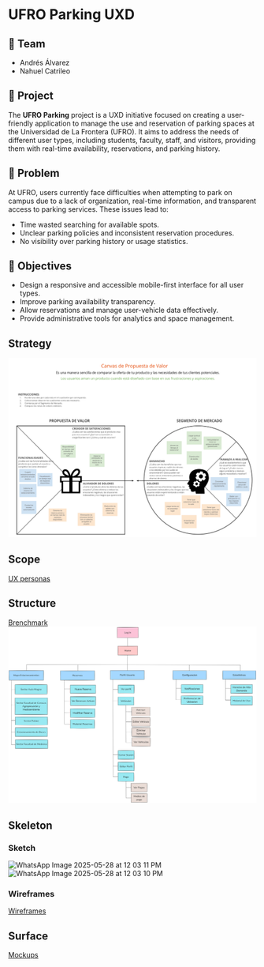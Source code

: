 # UFRO Parking UXD

## 👥 Team

- Andrés Álvarez
- Nahuel Catrileo

## 📱 Project

The **UFRO Parking** project is a UXD initiative focused on creating a user-friendly application to manage the use and reservation of parking spaces at the Universidad de La Frontera (UFRO). It aims to address the needs of different user types, including students, faculty, staff, and visitors, providing them with real-time availability, reservations, and parking history.

## 📌 Problem

At UFRO, users currently face difficulties when attempting to park on campus due to a lack of organization, real-time information, and transparent access to parking services. These issues lead to:

- Time wasted searching for available spots.
- Unclear parking policies and inconsistent reservation procedures.
- No visibility over parking history or usage statistics.

## 🎯 Objectives

- Design a responsive and accessible mobile-first interface for all user types.
- Improve parking availability transparency.
- Allow reservations and manage user-vehicle data effectively.
- Provide administrative tools for analytics and space management.

## Strategy
![Value Canvas](https://github.com/andres-alvarez19/estacionamiento-ufro/blob/main/deliverables/Value%20Proposition%20Canvas.png)

## Scope
[UX personas](https://github.com/andres-alvarez19/estacionamiento-ufro/blob/main/UX%20personas/Ux%20personas.md)

## Structure
[Brenchmark](https://github.com/andres-alvarez19/estacionamiento-ufro/blob/main/Brenchmark/Benchmark.md)
![Sitemap](https://github.com/andres-alvarez19/estacionamiento-ufro/blob/main/deliverables/Sitemap.png)

## Skeleton

### Sketch
![WhatsApp Image 2025-05-28 at 12 03 11 PM](https://github.com/user-attachments/assets/6e1a42fa-2c1d-41b7-b12f-ef04cdcfc03d)
![WhatsApp Image 2025-05-28 at 12 03 10 PM](https://github.com/user-attachments/assets/ae7f9a0c-bd08-4a29-9c7f-9acd82fef59b)

### Wireframes
[Wireframes](https://github.com/andres-alvarez19/estacionamiento-ufro/blob/main/deliverables/wireframes/Wireframes.md)

## Surface
[Mockups](https://github.com/andres-alvarez19/estacionamiento-ufro/blob/main/deliverables/Mockups/mockups.md)
